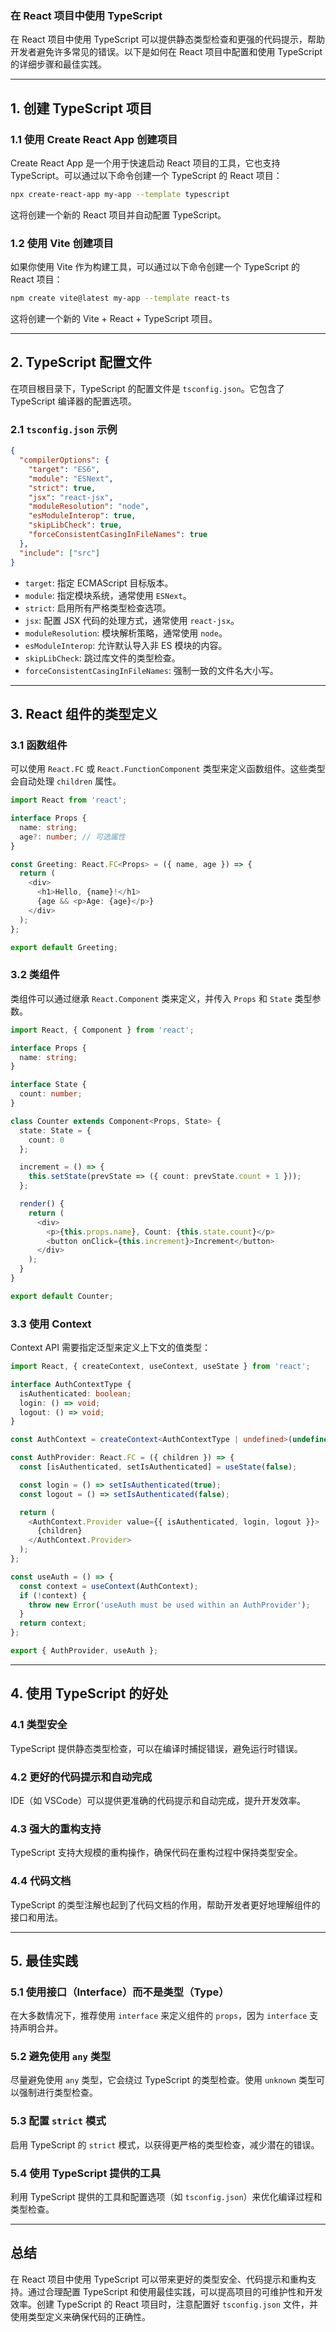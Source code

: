 ### 在 React 项目中使用 TypeScript

在 React 项目中使用 TypeScript 可以提供静态类型检查和更强的代码提示，帮助开发者避免许多常见的错误。以下是如何在 React 项目中配置和使用 TypeScript 的详细步骤和最佳实践。

---

## **1. 创建 TypeScript 项目**

### **1.1 使用 Create React App 创建项目**

Create React App 是一个用于快速启动 React 项目的工具，它也支持 TypeScript。可以通过以下命令创建一个 TypeScript 的 React 项目：

```bash
npx create-react-app my-app --template typescript
```

这将创建一个新的 React 项目并自动配置 TypeScript。

### **1.2 使用 Vite 创建项目**

如果你使用 Vite 作为构建工具，可以通过以下命令创建一个 TypeScript 的 React 项目：

```bash
npm create vite@latest my-app --template react-ts
```

这将创建一个新的 Vite + React + TypeScript 项目。

---

## **2. TypeScript 配置文件**

在项目根目录下，TypeScript 的配置文件是 `tsconfig.json`。它包含了 TypeScript 编译器的配置选项。

### **2.1 `tsconfig.json` 示例**

```json
{
  "compilerOptions": {
    "target": "ES6",
    "module": "ESNext",
    "strict": true,
    "jsx": "react-jsx",
    "moduleResolution": "node",
    "esModuleInterop": true,
    "skipLibCheck": true,
    "forceConsistentCasingInFileNames": true
  },
  "include": ["src"]
}
```

- `target`: 指定 ECMAScript 目标版本。
- `module`: 指定模块系统，通常使用 `ESNext`。
- `strict`: 启用所有严格类型检查选项。
- `jsx`: 配置 JSX 代码的处理方式，通常使用 `react-jsx`。
- `moduleResolution`: 模块解析策略，通常使用 `node`。
- `esModuleInterop`: 允许默认导入非 ES 模块的内容。
- `skipLibCheck`: 跳过库文件的类型检查。
- `forceConsistentCasingInFileNames`: 强制一致的文件名大小写。

---

## **3. React 组件的类型定义**

### **3.1 函数组件**

可以使用 `React.FC` 或 `React.FunctionComponent` 类型来定义函数组件。这些类型会自动处理 `children` 属性。

```typescript
import React from 'react';

interface Props {
  name: string;
  age?: number; // 可选属性
}

const Greeting: React.FC<Props> = ({ name, age }) => {
  return (
    <div>
      <h1>Hello, {name}!</h1>
      {age && <p>Age: {age}</p>}
    </div>
  );
};

export default Greeting;
```

### **3.2 类组件**

类组件可以通过继承 `React.Component` 类来定义，并传入 `Props` 和 `State` 类型参数。

```typescript
import React, { Component } from 'react';

interface Props {
  name: string;
}

interface State {
  count: number;
}

class Counter extends Component<Props, State> {
  state: State = {
    count: 0
  };

  increment = () => {
    this.setState(prevState => ({ count: prevState.count + 1 }));
  };

  render() {
    return (
      <div>
        <p>{this.props.name}, Count: {this.state.count}</p>
        <button onClick={this.increment}>Increment</button>
      </div>
    );
  }
}

export default Counter;
```

### **3.3 使用 Context**

Context API 需要指定泛型来定义上下文的值类型：

```typescript
import React, { createContext, useContext, useState } from 'react';

interface AuthContextType {
  isAuthenticated: boolean;
  login: () => void;
  logout: () => void;
}

const AuthContext = createContext<AuthContextType | undefined>(undefined);

const AuthProvider: React.FC = ({ children }) => {
  const [isAuthenticated, setIsAuthenticated] = useState(false);

  const login = () => setIsAuthenticated(true);
  const logout = () => setIsAuthenticated(false);

  return (
    <AuthContext.Provider value={{ isAuthenticated, login, logout }}>
      {children}
    </AuthContext.Provider>
  );
};

const useAuth = () => {
  const context = useContext(AuthContext);
  if (!context) {
    throw new Error('useAuth must be used within an AuthProvider');
  }
  return context;
};

export { AuthProvider, useAuth };
```

---

## **4. 使用 TypeScript 的好处**

### **4.1 类型安全**

TypeScript 提供静态类型检查，可以在编译时捕捉错误，避免运行时错误。

### **4.2 更好的代码提示和自动完成**

IDE（如 VSCode）可以提供更准确的代码提示和自动完成，提升开发效率。

### **4.3 强大的重构支持**

TypeScript 支持大规模的重构操作，确保代码在重构过程中保持类型安全。

### **4.4 代码文档**

TypeScript 的类型注解也起到了代码文档的作用，帮助开发者更好地理解组件的接口和用法。

---

## **5. 最佳实践**

### **5.1 使用接口（Interface）而不是类型（Type）**

在大多数情况下，推荐使用 `interface` 来定义组件的 `props`，因为 `interface` 支持声明合并。

### **5.2 避免使用 `any` 类型**

尽量避免使用 `any` 类型，它会绕过 TypeScript 的类型检查。使用 `unknown` 类型可以强制进行类型检查。

### **5.3 配置 `strict` 模式**

启用 TypeScript 的 `strict` 模式，以获得更严格的类型检查，减少潜在的错误。

### **5.4 使用 TypeScript 提供的工具**

利用 TypeScript 提供的工具和配置选项（如 `tsconfig.json`）来优化编译过程和类型检查。

---

## **总结**

在 React 项目中使用 TypeScript 可以带来更好的类型安全、代码提示和重构支持。通过合理配置 TypeScript 和使用最佳实践，可以提高项目的可维护性和开发效率。创建 TypeScript 的 React 项目时，注意配置好 `tsconfig.json` 文件，并使用类型定义来确保代码的正确性。